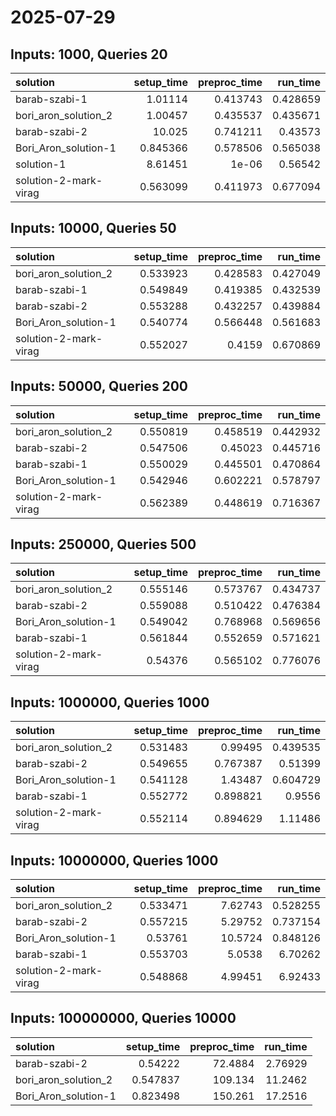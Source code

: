 # 2025-07-29

## Inputs: 1000, Queries 20

| solution              |   setup_time |   preproc_time |   run_time |
|:----------------------|-------------:|---------------:|-----------:|
| barab-szabi-1         |     1.01114  |       0.413743 |   0.428659 |
| bori_aron_solution_2  |     1.00457  |       0.435537 |   0.435671 |
| barab-szabi-2         |    10.025    |       0.741211 |   0.43573  |
| Bori_Aron_solution-1  |     0.845366 |       0.578506 |   0.565038 |
| solution-1            |     8.61451  |       1e-06    |   0.56542  |
| solution-2-mark-virag |     0.563099 |       0.411973 |   0.677094 |

## Inputs: 10000, Queries 50

| solution              |   setup_time |   preproc_time |   run_time |
|:----------------------|-------------:|---------------:|-----------:|
| bori_aron_solution_2  |     0.533923 |       0.428583 |   0.427049 |
| barab-szabi-1         |     0.549849 |       0.419385 |   0.432539 |
| barab-szabi-2         |     0.553288 |       0.432257 |   0.439884 |
| Bori_Aron_solution-1  |     0.540774 |       0.566448 |   0.561683 |
| solution-2-mark-virag |     0.552027 |       0.4159   |   0.670869 |

## Inputs: 50000, Queries 200

| solution              |   setup_time |   preproc_time |   run_time |
|:----------------------|-------------:|---------------:|-----------:|
| bori_aron_solution_2  |     0.550819 |       0.458519 |   0.442932 |
| barab-szabi-2         |     0.547506 |       0.45023  |   0.445716 |
| barab-szabi-1         |     0.550029 |       0.445501 |   0.470864 |
| Bori_Aron_solution-1  |     0.542946 |       0.602221 |   0.578797 |
| solution-2-mark-virag |     0.562389 |       0.448619 |   0.716367 |

## Inputs: 250000, Queries 500

| solution              |   setup_time |   preproc_time |   run_time |
|:----------------------|-------------:|---------------:|-----------:|
| bori_aron_solution_2  |     0.555146 |       0.573767 |   0.434737 |
| barab-szabi-2         |     0.559088 |       0.510422 |   0.476384 |
| Bori_Aron_solution-1  |     0.549042 |       0.768968 |   0.569656 |
| barab-szabi-1         |     0.561844 |       0.552659 |   0.571621 |
| solution-2-mark-virag |     0.54376  |       0.565102 |   0.776076 |

## Inputs: 1000000, Queries 1000

| solution              |   setup_time |   preproc_time |   run_time |
|:----------------------|-------------:|---------------:|-----------:|
| bori_aron_solution_2  |     0.531483 |       0.99495  |   0.439535 |
| barab-szabi-2         |     0.549655 |       0.767387 |   0.51399  |
| Bori_Aron_solution-1  |     0.541128 |       1.43487  |   0.604729 |
| barab-szabi-1         |     0.552772 |       0.898821 |   0.9556   |
| solution-2-mark-virag |     0.552114 |       0.894629 |   1.11486  |

## Inputs: 10000000, Queries 1000

| solution              |   setup_time |   preproc_time |   run_time |
|:----------------------|-------------:|---------------:|-----------:|
| bori_aron_solution_2  |     0.533471 |        7.62743 |   0.528255 |
| barab-szabi-2         |     0.557215 |        5.29752 |   0.737154 |
| Bori_Aron_solution-1  |     0.53761  |       10.5724  |   0.848126 |
| barab-szabi-1         |     0.553703 |        5.0538  |   6.70262  |
| solution-2-mark-virag |     0.548868 |        4.99451 |   6.92433  |

## Inputs: 100000000, Queries 10000

| solution             |   setup_time |   preproc_time |   run_time |
|:---------------------|-------------:|---------------:|-----------:|
| barab-szabi-2        |     0.54222  |        72.4884 |    2.76929 |
| bori_aron_solution_2 |     0.547837 |       109.134  |   11.2462  |
| Bori_Aron_solution-1 |     0.823498 |       150.261  |   17.2516  |